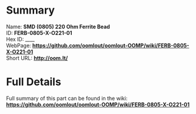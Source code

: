
Summary
=================
  
Name: __SMD (0805) 220 Ohm Ferrite Bead__    
ID: __FERB-0805-X-O221-01__   
Hex ID: ____   
WebPage: __https://github.com/oomlout/oomlout-OOMP/wiki/FERB-0805-X-O221-01__   
Short URL: __http://oom.lt/__   

Full Details
==========================
Full summary of this part can be found in the wiki:   
__https://github.com/oomlout/oomlout-OOMP/wiki/FERB-0805-X-O221-01__    

